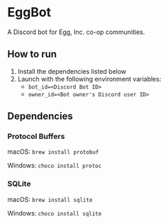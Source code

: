 # EggBot
A Discord bot for Egg, Inc. co-op communities.

## How to run

1. Install the dependencies listed below
2. Launch with the following environment variables:
      * `bot_id=<Discord Bot ID>`
      * `owner_id=<Bot owner's Discord user ID>`

## Dependencies

### Protocol Buffers

macOS: `brew install protobuf`

Windows: `choco install protoc`

### SQLite

macOS: `brew install sqlite`

Windows: `choco install sqlite`
